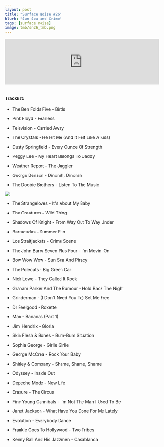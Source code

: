 ```yaml
---
layout: post
title: "Surface Noise #26"
blurb: "Sun Sea and Crime"
tags: [surface noise]
image: tmb/sn26_tmb.png
---
```


<iframe scrolling="no" id="hearthis_at_track_3028478" width="100%" height="150" src="https://hearthis.at/embed/3028478/transparent_black/?hcolor=&color=&style=2&block_size=2&block_space=1&background=1&waveform=0&cover=0&autoplay=0&css=" frameborder="0" allowtransparency allow="autoplay"><p>Listen to <a href="https://hearthis.at/zerocc/surface-noise-26-18118/" target="_blank">Surface Noise #26 (18/1/18)</a> <span>by</span><a href="https://hearthis.at/zerocc/" target="_blank" >Zero</a> <span>on</span> <a href="https://hearthis.at/" target="_blank">hearthis.at</a></p></iframe>
&nbsp;

#### Tracklist:


- The Ben Folds Five - Birds
- Pink Floyd - Fearless
- Television - Carried Away

- The Crystals - He Hit Me (And It Felt Like A Kiss)
- Dusty Springfield - Every Ounce Of Strength
- Peggy Lee - My Heart Belongs To Daddy

- Weather Report - The Juggler
- George Benson - Dinorah, Dinorah
- The Doobie Brothers - Listen To The Music

![](https://lh3.googleusercontent.com/vcL4YJu7ipZzNunqMUVp1ZoxWxzsXU9V0FFy-zzuIqRNYLzf0az4uZ27xDEmg4dGoQQZBXxjdg57nqk_Y5nucQhkMjcRGA2QXUGcpaQI7BmLiqSYsiVHj-3BauRJJJ9FKBQi25WnbBpet2E9thqBmePf_tLPxvmZ0vz_zQwndjqNFbS2Mmsosp_9NTKWqA5I9b0V2VgapU-dmO-oWHlt7P5ZG7YspQ5AAhsfSJwwFiEtTFPUHxvO8zK4oCbCS0FIN8wqlmxjaDfzi3DaF8DGvOIwXB5PmEH73X4eMC0xtzAx3U-G8p7hT-r1SguuarWcOFv4OXj4z4BR_Z3Cuv30hitctNdPJex5ZHikVRQiWCzUqnliiInftj-wLbE7Mlh9XVkmpU2-Z2iC5PS3XLBciIopyuwCTpI33uOSdqdEc8DoLRRzh8GyMoFUkn4bTHTwPILGqNaGG9v0xhpWCUdgUR_9J-KUB5d8Oko_UT3aMcHNaGd5v6L7u6XOFww3RcMq-uvZXyy_NMpUzePefpE-SRWy6kTZxaPel46aXgQBmDwAAripQIb2I9V7xxdQgRI042-rnMcjRCFxR6tpqCMHX0VUomVUDtwerMrpR7eG8wKQmGuTdSbOZCbWkBEKAXJoYS2FpbQxwUJm_k2Ni7TtHfME=s600-no)

- The Strangeloves - It's About My Baby
- The Creatures - Wild Thing
- Shadows Of Knight - From Way Out To Way Under

- Barracudas - Summer Fun
- Los Straitjackets - Crime Scene
- The John Barry Seven Plus Four - I'm Movin' On

- Bow Wow Wow - Sun Sea And Piracy
- The Polecats - Big Green Car
- Nick Lowe - They Called It Rock

- Graham Parker And The Rumour - Hold Back The Night
- Grinderman - (I Don't Need You To) Set Me Free
- Dr Feelgood - Roxette

- Man - Bananas (Part 1)
- Jimi Hendrix - Gloria

- Skin Flesh & Bones - Bum-Bum Situation
- Sophia George - Girlie Girlie
- George McCrea - Rock Your Baby
- Shirley & Company - Shame, Shame, Shame
- Odyssey - Inside Out

- Depeche Mode - New Life
- Erasure - The Circus
- Fine Young Cannibals - I'm Not The Man I Used To Be

- Janet Jackson - What Have You Done For Me Lately
- Evolution - Everybody Dance
- Frankie Goes To Hollywood - Two Tribes

- Kenny Ball And His Jazzmen - Casablanca